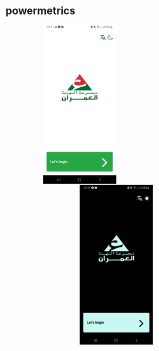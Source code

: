 # powermetrics
<p align="center">
  <img src="/screenshots/first-page-light.jpg" alt="Screenshot 1" width="200px" style="padding-right: 100px;">
  <img src="/screenshots/firstpage-dark.jpg" alt="Screenshot 2" width="200px" style="padding-left: 100px;">
</p>
